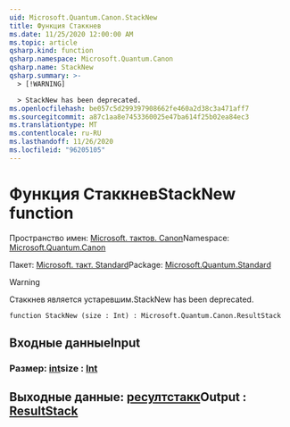 ```yaml
---
uid: Microsoft.Quantum.Canon.StackNew
title: Функция Стаккнев
ms.date: 11/25/2020 12:00:00 AM
ms.topic: article
qsharp.kind: function
qsharp.namespace: Microsoft.Quantum.Canon
qsharp.name: StackNew
qsharp.summary: >-
  > [!WARNING]

  > StackNew has been deprecated.
ms.openlocfilehash: be057c5d299397908662fe460a2d38c3a471aff7
ms.sourcegitcommit: a87c1aa8e7453360025e47ba614f25b02ea84ec3
ms.translationtype: MT
ms.contentlocale: ru-RU
ms.lasthandoff: 11/26/2020
ms.locfileid: "96205105"
---
```

# <a name="stacknew-function"></a><span data-ttu-id="5c17c-102">Функция Стаккнев</span><span class="sxs-lookup"><span data-stu-id="5c17c-102">StackNew function</span></span>

<span data-ttu-id="5c17c-103">Пространство имен: [Microsoft. тактов. Canon](xref:Microsoft.Quantum.Canon)</span><span class="sxs-lookup"><span data-stu-id="5c17c-103">Namespace: [Microsoft.Quantum.Canon](xref:Microsoft.Quantum.Canon)</span></span>

<span data-ttu-id="5c17c-104">Пакет: [Microsoft. такт. Standard](https://nuget.org/packages/Microsoft.Quantum.Standard)</span><span class="sxs-lookup"><span data-stu-id="5c17c-104">Package: [Microsoft.Quantum.Standard](https://nuget.org/packages/Microsoft.Quantum.Standard)</span></span>


> [!WARNING]
> <span data-ttu-id="5c17c-105">Стаккнев является устаревшим.</span><span class="sxs-lookup"><span data-stu-id="5c17c-105">StackNew has been deprecated.</span></span>



```qsharp
function StackNew (size : Int) : Microsoft.Quantum.Canon.ResultStack
```


## <a name="input"></a><span data-ttu-id="5c17c-106">Входные данные</span><span class="sxs-lookup"><span data-stu-id="5c17c-106">Input</span></span>

### <a name="size--int"></a><span data-ttu-id="5c17c-107">Размер: [int](xref:microsoft.quantum.lang-ref.int)</span><span class="sxs-lookup"><span data-stu-id="5c17c-107">size : [Int](xref:microsoft.quantum.lang-ref.int)</span></span>





## <a name="output--resultstack"></a><span data-ttu-id="5c17c-108">Выходные данные: [ресултстакк](xref:Microsoft.Quantum.Canon.ResultStack)</span><span class="sxs-lookup"><span data-stu-id="5c17c-108">Output : [ResultStack](xref:Microsoft.Quantum.Canon.ResultStack)</span></span>

